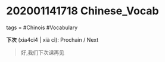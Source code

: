 # 202001141718 Chinese_Vocab
tags = #Chinois #Vocabulary


**下次** (xia4ci4 | xià cì): Prochain / Next
>好,我们下次课再见